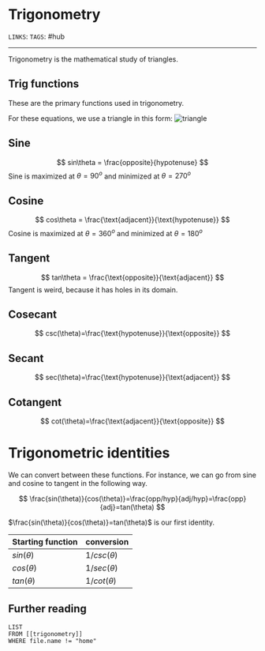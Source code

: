 # Trigonometry
`LINKS`: 
`TAGS`: #hub 

---
Trigonometry is the mathematical study of triangles. 

## Trig functions
These are the primary functions used in trigonometry.

For these equations, we use a triangle in this form:
![triangle](https://www.mathsisfun.com/algebra/images/adjacent-opposite-hypotenuse.svg)

## Sine
$$
sin\theta = \frac{opposite}{hypotenuse}
$$
Sine is maximized at $\theta = 90^o$ and minimized at $\theta = 270^o$
## Cosine
$$
cos\theta = \frac{\text{adjacent}}{\text{hypotenuse}}
$$
Cosine  is maximized at $\theta = 360^o$ and minimized at $\theta = 180^o$
## Tangent
$$
tan\theta = \frac{\text{opposite}}{\text{adjacent}}
$$
Tangent is weird, because it has holes in its domain. 

## Cosecant
$$
csc(\theta)=\frac{\text{hypotenuse}}{\text{opposite}}
$$
## Secant
$$
sec(\theta)=\frac{\text{hypotenuse}}{\text{adjacent}}
$$
## Cotangent
$$
cot(\theta)=\frac{\text{adjacent}}{\text{opposite}}
$$

# Trigonometric identities
We can convert between these functions. For instance, we can go from sine and cosine to tangent in the following way.

$$
\frac{sin(\theta)}{cos(\theta)}=\frac{opp/hyp}{adj/hyp}=\frac{opp}{adj}=tan(\theta)
$$

$\frac{sin(\theta)}{cos(\theta)}=tan(\theta)$ is our first identity. 

Starting function | conversion
---|---
$sin(\theta)$ | $1/csc(\theta)$
$cos(\theta)$ | $1/sec(\theta)$
$tan(\theta)$|$1/cot(\theta)$

## Further reading
```dataview
LIST 
FROM [[trigonometry]]
WHERE file.name != "home"
```